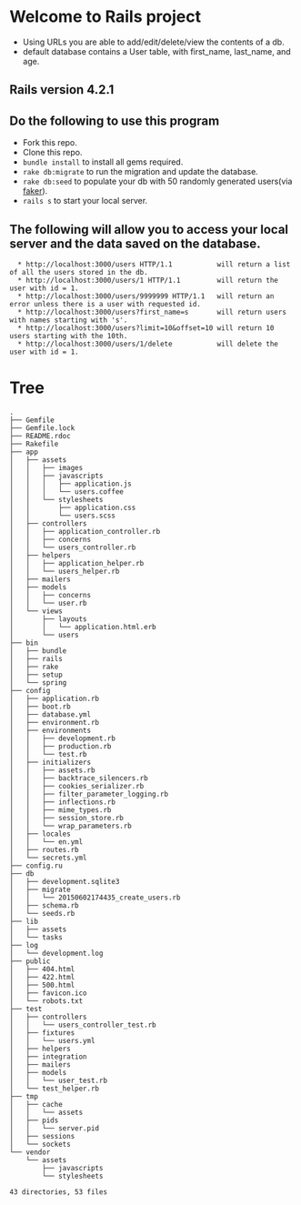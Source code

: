 # Welcome to Rails project

  * Using URLs you are able to add/edit/delete/view the contents of a db.
  * default database contains a User table, with first_name, last_name, and age.

## Rails version 4.2.1


## Do the following to use this program

* Fork this repo.
* Clone this repo.
* `bundle install` to install all gems required.
* `rake db:migrate` to run the migration and update the database.
* `rake db:seed` to populate your db with 50 randomly generated users(via <a href="https://rubygems.org/gems/faker/versions/1.4.3">faker</a>).
* `rails s` to start your local server.

## The following will allow you to access your local server and the data saved on the database.
```
  * http://localhost:3000/users HTTP/1.1           will return a list of all the users stored in the db.
  * http://localhost:3000/users/1 HTTP/1.1         will return the user with id = 1.
  * http://localhost:3000/users/9999999 HTTP/1.1   will return an error unless there is a user with requested id.
  * http://localhost:3000/users?first_name=s       will return users with names starting with 's'.
  * http://localhost:3000/users?limit=10&offset=10 will return 10 users starting with the 10th.
  * http://localhost:3000/users/1/delete           will delete the user with id = 1.
```


# Tree

```
.
├── Gemfile
├── Gemfile.lock
├── README.rdoc
├── Rakefile
├── app
│   ├── assets
│   │   ├── images
│   │   ├── javascripts
│   │   │   ├── application.js
│   │   │   └── users.coffee
│   │   └── stylesheets
│   │       ├── application.css
│   │       └── users.scss
│   ├── controllers
│   │   ├── application_controller.rb
│   │   ├── concerns
│   │   └── users_controller.rb
│   ├── helpers
│   │   ├── application_helper.rb
│   │   └── users_helper.rb
│   ├── mailers
│   ├── models
│   │   ├── concerns
│   │   └── user.rb
│   └── views
│       ├── layouts
│       │   └── application.html.erb
│       └── users
├── bin
│   ├── bundle
│   ├── rails
│   ├── rake
│   ├── setup
│   └── spring
├── config
│   ├── application.rb
│   ├── boot.rb
│   ├── database.yml
│   ├── environment.rb
│   ├── environments
│   │   ├── development.rb
│   │   ├── production.rb
│   │   └── test.rb
│   ├── initializers
│   │   ├── assets.rb
│   │   ├── backtrace_silencers.rb
│   │   ├── cookies_serializer.rb
│   │   ├── filter_parameter_logging.rb
│   │   ├── inflections.rb
│   │   ├── mime_types.rb
│   │   ├── session_store.rb
│   │   └── wrap_parameters.rb
│   ├── locales
│   │   └── en.yml
│   ├── routes.rb
│   └── secrets.yml
├── config.ru
├── db
│   ├── development.sqlite3
│   ├── migrate
│   │   └── 20150602174435_create_users.rb
│   ├── schema.rb
│   └── seeds.rb
├── lib
│   ├── assets
│   └── tasks
├── log
│   └── development.log
├── public
│   ├── 404.html
│   ├── 422.html
│   ├── 500.html
│   ├── favicon.ico
│   └── robots.txt
├── test
│   ├── controllers
│   │   └── users_controller_test.rb
│   ├── fixtures
│   │   └── users.yml
│   ├── helpers
│   ├── integration
│   ├── mailers
│   ├── models
│   │   └── user_test.rb
│   └── test_helper.rb
├── tmp
│   ├── cache
│   │   └── assets
│   ├── pids
│   │   └── server.pid
│   ├── sessions
│   └── sockets
└── vendor
    └── assets
        ├── javascripts
        └── stylesheets

43 directories, 53 files
```






